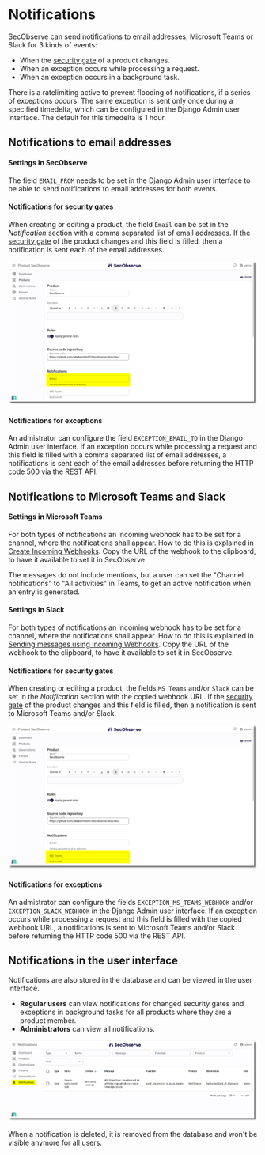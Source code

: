 # Notifications

SecObserve can send notifications to email addresses, Microsoft Teams or Slack for 3 kinds of events:

* When the [security gate](../usage/security_gates.md) of a product changes.
* When an exception occurs while processing a request.
* When an exception occurs in a background task.

There is a ratelimiting active to prevent flooding of notifications, if a series of exceptions occurs. The same exception is sent only once during a specified timedelta, which can be configured in the Django Admin user interface. The default for this timedelta is 1 hour.

##  Notifications to email addresses

#### Settings in SecObserve

The field `EMAIL_FROM` needs to be set in the Django Admin user interface to be able to send notifications to email addresses for both events. 

#### Notifications for security gates

When creating or editing a product, the field `Email` can be set in the *Notification* section with a comma separated list of email addresses. If the [security gate](../usage/security_gates.md) of the product changes and this field is filled, then a notification is sent each of the email addresses.

![Email notification](../assets/images/screenshot_email.png)

#### Notifications for exceptions

An admistrator can configure the field `EXCEPTION_EMAIL_TO` in the Django Admin user interface. If an exception occurs while processing a request and this field is filled with a comma separated list of email addresses, a notifications is sent each of the email addresses before returning the HTTP code 500 via the REST API.

##  Notifications to Microsoft Teams and Slack

####  Settings in Microsoft Teams

For both types of notifications an incoming webhook has to be set for a channel, where the notifications shall appear. How to do this is explained in [Create Incoming Webhooks](https://learn.microsoft.com/en-us/microsoftteams/platform/webhooks-and-connectors/how-to/add-incoming-webhook). Copy the URL of the webhook to the clipboard, to have it available to set it in SecObserve.

The messages do not include mentions, but a user can set the "Channel notifications" to "All activities" in Teams, to get an active notification when an entry is generated. 

####  Settings in Slack

For both types of notifications an incoming webhook has to be set for a channel, where the notifications shall appear. How to do this is explained in [Sending messages using Incoming Webhooks](https://api.slack.com/messaging/webhooks). Copy the URL of the webhook to the clipboard, to have it available to set it in SecObserve.

#### Notifications for security gates

When creating or editing a product, the fields `MS Teams` and/or `Slack` can be set in the *Notification* section with the copied webhook URL. If the [security gate](../usage/security_gates.md) of the product changes and this field is filled, then a notification is sent to Microsoft Teams and/or Slack.

![MS Teams notification](../assets/images/screenshot_ms_teams.png)

#### Notifications for exceptions

An admistrator can configure the fields `EXCEPTION_MS_TEAMS_WEBHOOK` and/or `EXCEPTION_SLACK_WEBHOOK` in the Django Admin user interface. If an exception occurs while processing a request and this field is filled with the copied webhook URL, a notifications is sent to Microsoft Teams and/or Slack before returning the HTTP code 500 via the REST API.

## Notifications in the user interface

Notifications are also stored in the database and can be viewed in the user interface.

* **Regular users** can view notifications for changed security gates and exceptions in background tasks for all products where they are a product member.
* **Administrators** can view all notifications.

![UI notifications](../assets/images/screenshot_notifications.png)

When a notification is deleted, it is removed from the database and won't be visible anymore for all users.
